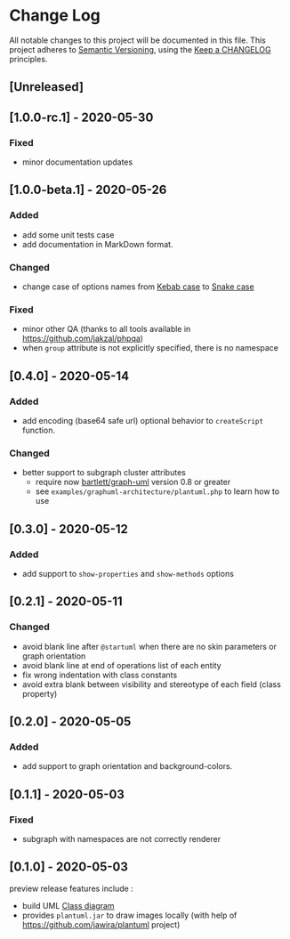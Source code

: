 # Change Log

All notable changes to this project will be documented in this file.
This project adheres to [Semantic Versioning](http://semver.org/),
using the [Keep a CHANGELOG](http://keepachangelog.com) principles.

## [Unreleased]

## [1.0.0-rc.1] - 2020-05-30

### Fixed

* minor documentation updates

## [1.0.0-beta.1] - 2020-05-26

### Added

* add some unit tests case
* add documentation in MarkDown format.

### Changed

* change case of options names
from [Kebab case](https://en.wikipedia.org/wiki/Letter_case#Special_case_styles) to [Snake case](https://en.wikipedia.org/wiki/Snake_case)

### Fixed

* minor other QA (thanks to all tools available in https://github.com/jakzal/phpqa)
* when `group` attribute is not explicitly specified, there is no namespace

## [0.4.0] - 2020-05-14

### Added

* add encoding (base64 safe url) optional behavior to `createScript` function.

### Changed

* better support to subgraph cluster attributes
  - require now [bartlett/graph-uml](https://github.com/llaville/graph-uml) version 0.8 or greater
  - see `examples/graphuml-architecture/plantuml.php` to learn how to use

## [0.3.0] - 2020-05-12

### Added

* add support to `show-properties` and `show-methods` options

## [0.2.1] - 2020-05-11

### Changed

* avoid blank line after `@startuml` when there are no skin parameters or graph orientation
* avoid blank line at end of operations list of each entity
* fix wrong indentation with class constants
* avoid extra blank between visibility and stereotype of each field (class property)

## [0.2.0] - 2020-05-05

### Added

* add support to graph orientation and background-colors.

## [0.1.1] - 2020-05-03

### Fixed

* subgraph with namespaces are not correctly renderer

## [0.1.0] - 2020-05-03

preview release features include :

* build UML [Class diagram](https://en.wikipedia.org/wiki/Class_diagram)
* provides `plantuml.jar` to draw images locally (with help of https://github.com/jawira/plantuml project)
